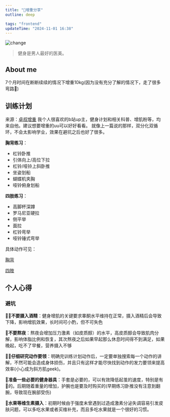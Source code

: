 ```yaml
---
title: "👊增重分享"
outline: deep

tags: "frontend"
updateTime: "2024-11-01 16:38"
---
```

![change](/public/beauty.jpg)
>健身是男人最好的医美。
## About me
7个月时间在断断续续的情况下增重10kg(因为没有充分了解的情况下，走了很多弯路🥹)
## 训练计划
来源：[卓叔增重](https://search.bilibili.com/all?keyword=%E5%8D%93%E5%8F%94%E5%A2%9E%E9%87%8D&from_source=webtop_search&spm_id_from=333.1007&search_source=2)
我个人很喜欢的b站up主，健身计划和相关科普、增肌粉等，均来自他。建议想要增重的uu可以好好看看。
就像上一篇说的那样，双分化双循环，不会太影响学业，效果在避坑之后也好了很多。

**胸背练习**：
- 杠铃卧推
- 引体向上/高位下拉
- 杠铃/哑铃上斜卧推
- 坐姿划船
- 蝴蝶机夹胸
- 哑铃俯身划船
  
**四肢练习**：
- 高脚杯深蹲
- 罗马尼亚硬拉
- 侧平举
- 面拉
- 杠铃弯举
- 哑铃锤式弯举

具体动作可见：

[胸背](https://www.bilibili.com/video/BV1e7411m7wv/?spm_id_from=333.999.0.0&vd_source=9842680c01431565cbbd9588111a1d7e)

[四肢](https://www.bilibili.com/video/BV1S7411C7rm?spm_id_from=333.788.videopod.sections&vd_source=9842680c01431565cbbd9588111a1d7e)
## 个人心得
### 避坑
**🥢🍺不要摄入酒精**：健身增肌的关键要求睾酮水平维持在正常，摄入酒精后会导致下降，影响增肌效果，长时间可小酌，但不可失色

**🦀不要熬夜**：熬夜会增加压力激素（如皮质醇）的水平，高皮质醇会导致肌肉分解，影响体脂比例和恢复，其次熬夜之后如果早起那么休息时间得不到满足，如果晚起，吃不了早餐，营养摄入不够

**🏃‍♂️仔细研究动作要领**：明确完训练计划动作后，一定要单独搜索每一个动作的讲解，不然可能会造成身体损伤，并且只有这样才能尽快找到动作的发力要领来提高效率(小心成为斜方肌geek)。

**🔧准备一些必要的健身器具**：手套是必要的，可以有效降低起茧的速度，特别是有👧的。后期随着重量的增加，护腕也是要及时购买的(早期练习卧推没有注意到翻腕，导致现在腕部受伤)

**🍎水果等维生素摄入**：初期时候由于强度未曾遇到过造成激素分泌失调容易引发皮肤问题，可以多吃水果或者买维补充，而且多吃水果就是一个很好的习惯。